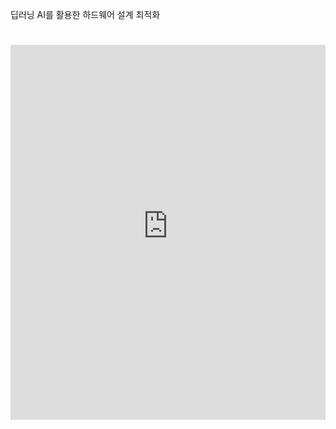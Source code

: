 딥러닝 AI를 활용한 하드웨어 설계 최적화
# <iframe src="https://jumpy-anorak-f96.notion.site/ebd/17bc6c203efd80288bcad5633da4b285" width="100%" height="600" frameborder="0" allowfullscreen />

